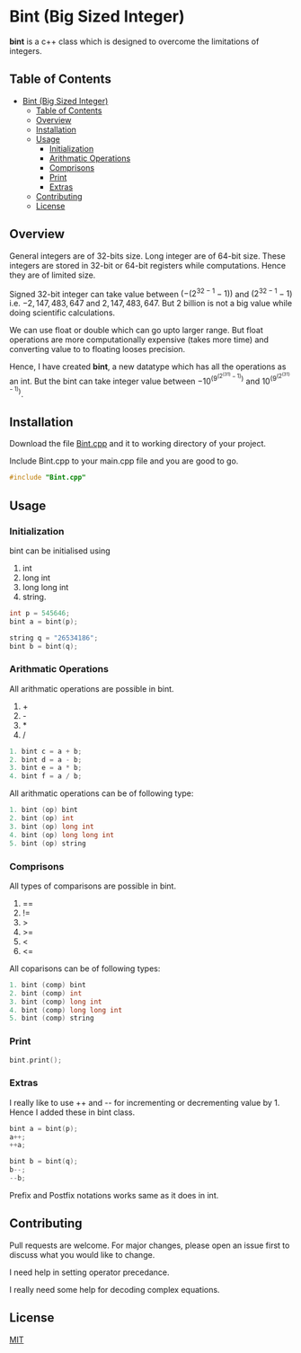 # Bint (Big Sized Integer)

**bint** is a c++ class which is designed to overcome the limitations of integers.

## Table of Contents
- [Bint (Big Sized Integer)](#bint-big-sized-integer)
  - [Table of Contents](#table-of-contents)
  - [Overview](#overview)
  - [Installation](#installation)
  - [Usage](#usage)
    - [Initialization](#initialization)
    - [Arithmatic Operations](#arithmatic-operations)
    - [Comprisons](#comprisons)
    - [Print](#print)
    - [Extras](#extras)
  - [Contributing](#contributing)
  - [License](#license)

## Overview

General integers are of 32-bits size. Long integer are of 64-bit size. 
These integers are stored in 32-bit or 64-bit registers while computations. Hence they are of limited size.

Signed 32-bit integer can take value between $(-(2^{32-1}-1))$ and $(2^{32-1}-1)$ i.e. $-2,147,483,647$ and $2,147,483,647$. But 2 billion is not a big value while doing scientific calculations.

We can use float or double which can go upto larger range. But float operations are more computationally expensive (takes more time) and converting value to to floating looses precision.

Hence, I have created **bint**, a new datatype which has all the operations as an int. But the bint can take integer value between $-10^{(9^{(2^{(31)}-1)})}$ and $10^{(9^{(2^{(31)}-1)})}$.

## Installation

Download the file [Bint.cpp](https://github.com/jagtapraj123/Bint-Big_Sized_Integers/blob/master/Bint.cpp) and it to working directory of your project.

Include Bint.cpp to your main.cpp file and you are good to go.
```c++
#include "Bint.cpp"
```

## Usage

### Initialization
bint can be initialised using 
1. int
2. long int
3. long long int
4. string.

```c++
int p = 545646;
bint a = bint(p);

string q = "26534186";
bint b = bint(q);
```
### Arithmatic Operations

All arithmatic operations are possible in bint.
1. \+
2. \-
3. \*
4. \/

```c++
1. bint c = a + b;
2. bint d = a - b;
3. bint e = a * b;
4. bint f = a / b;
```

All arithmatic operations can be of following type:
```c++
1. bint (op) bint
2. bint (op) int
3. bint (op) long int
4. bint (op) long long int
5. bint (op) string
```

### Comprisons
All types of comparisons are possible in bint.
1. \==
2. \!=
3. \>
4. \>=
5. \<
6. \<=

All coparisons can be of following types:
```c++
1. bint (comp) bint
2. bint (comp) int
3. bint (comp) long int
4. bint (comp) long long int
5. bint (comp) string
```

### Print
```c++
bint.print();
```

### Extras

I really like to use ++ and -- for incrementing or decrementing value by 1. Hence I added these in bint class.

```c++
bint a = bint(p);
a++;
++a;

bint b = bint(q);
b--;
--b;
```

Prefix and Postfix notations works same as it does in int.


<!-- ## Official Documentation -->


## Contributing
Pull requests are welcome. For major changes, please open an issue first to discuss what you would like to change.

I need help in setting operator precedance.

I really need some help for decoding complex equations.


## License
[MIT](https://github.com/jagtapraj123/Bint-Big_Sized_Integers/blob/master/LICENSE)
